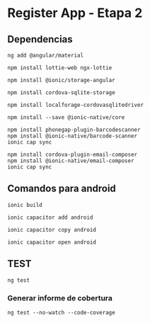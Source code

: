 # Register App - Etapa 2


## Dependencias

```
ng add @angular/material
```

```
npm install lottie-web ngx-lottie
```

```
npm install @ionic/storage-angular
```

```
npm install cordova-sqlite-storage
```

```
npm install localforage-cordovasqlitedriver
```

```
npm install --save @ionic-native/core
```

```
npm install phonegap-plugin-barcodescanner
npm install @ionic-native/barcode-scanner
ionic cap sync
```

```
npm install cordova-plugin-email-composer
npm install @ionic-native/email-composer
ionic cap sync
```

## Comandos para android

```
ionic build
```
```
ionic capacitor add android
```

```
ionic capacitor copy android
```

```
ionic capacitor open android
```

## TEST

```
ng test
```

### Generar informe de cobertura

```
ng test --no-watch --code-coverage
```
